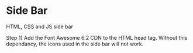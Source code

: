 # Side Bar
HTML, CSS and JS side bar

Step 1) 
Add the Font Awesome 6.2 CDN to the HTML head tag. Without this dependancy, the icons used in the side bar will not work.
